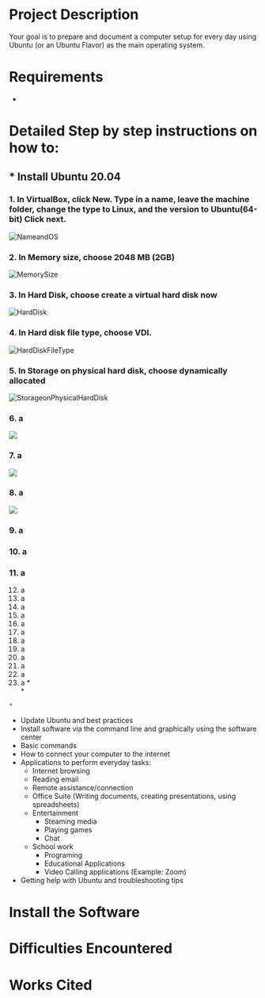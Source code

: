 # Project Description
 Your goal is to prepare and document a computer setup for every day using Ubuntu (or an Ubuntu Flavor) as the main operating system. 

# Requirements
* 
# Detailed Step by step instructions on how to:
## * Install Ubuntu 20.04
###  1. In VirtualBox, click New. Type in a name, leave the machine folder, change the type to Linux, and the version to Ubuntu(64-bit) Click next.
![NameandOS](images4final/2021-05-08.png)
###  2. In Memory size, choose 2048 MB (2GB)
![MemorySize](images4final/2021-05-08%20(3).png)
###  3. In Hard Disk, choose create a virtual hard disk now
![HardDisk](images4final/2021-05-08%20(4).png) 
###  4. In Hard disk file type, choose VDI.
![HardDiskFileType](images4final/2021-05-08%20(5).png)
###  5. In Storage on physical hard disk, choose dynamically allocated
![StorageonPhysicalHardDisk](images4final/2021-05-08%20(6).png)
###  6. a
![](images4final/2021-05-08%20(7).png)
###  7. a
![](images4final/2021-05-08%20(8).png)
###  8. a
![](images4final/2021-05-08%20(9).png)
###  9.  a
###  10. a
###  11. a
  12. a
  13. a
  14. a
  15. a
  16. a
  17. a
  18. a
  19. a
  20. a
  21. a
  22. a
  23. a
    *  
    * 

    * 
* Update Ubuntu and best practices
* Install software via the command line and graphically using the software center
* Basic commands
* How to connect your computer to the internet
* Applications to perform everyday tasks:
    * Internet browsing
    * Reading email
    * Remote assistance/connection
    * Office Suite (Writing documents, creating presentations, using spreadsheets)
    * Entertainment
        * Steaming media
        * Playing games
        * Chat
    * School work
        * Programing
        * Educational Applications
        * Video Calling applications (Example: Zoom)
* Getting help with Ubuntu and troubleshooting tips


# Install the Software

# Difficulties Encountered

# Works Cited